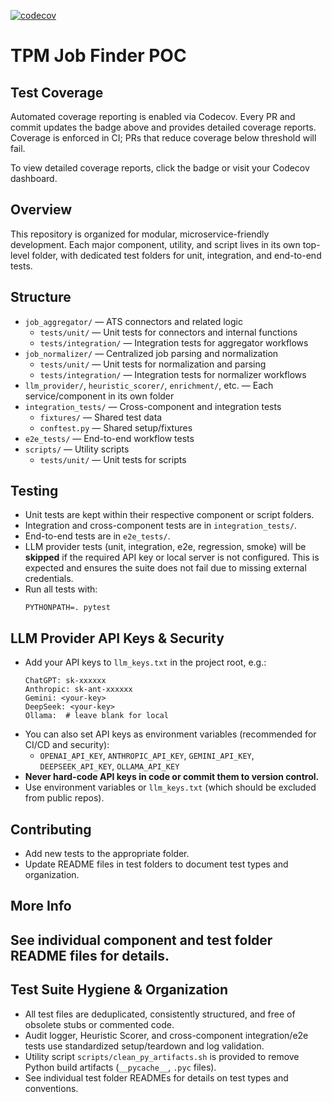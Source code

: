 

[![codecov](https://codecov.io/gh/kevin-toles/tpm-job-finder-poc/branch/dev/graph/badge.svg)](https://codecov.io/gh/kevin-toles/tpm-job-finder-poc)
# TPM Job Finder POC

## Test Coverage
Automated coverage reporting is enabled via Codecov. Every PR and commit updates the badge above and provides detailed coverage reports. Coverage is enforced in CI; PRs that reduce coverage below threshold will fail.

To view detailed coverage reports, click the badge or visit your Codecov dashboard.

## Overview
This repository is organized for modular, microservice-friendly development. Each major component, utility, and script lives in its own top-level folder, with dedicated test folders for unit, integration, and end-to-end tests.

## Structure
- `job_aggregator/` — ATS connectors and related logic
	- `tests/unit/` — Unit tests for connectors and internal functions
	- `tests/integration/` — Integration tests for aggregator workflows
- `job_normalizer/` — Centralized job parsing and normalization
	- `tests/unit/` — Unit tests for normalization and parsing
	- `tests/integration/` — Integration tests for normalizer workflows
- `llm_provider/`, `heuristic_scorer/`, `enrichment/`, etc. — Each service/component in its own folder
- `integration_tests/` — Cross-component and integration tests
	- `fixtures/` — Shared test data
	- `conftest.py` — Shared setup/fixtures
- `e2e_tests/` — End-to-end workflow tests
- `scripts/` — Utility scripts
	- `tests/unit/` — Unit tests for scripts


## Testing
- Unit tests are kept within their respective component or script folders.
- Integration and cross-component tests are in `integration_tests/`.
- End-to-end tests are in `e2e_tests/`.
- LLM provider tests (unit, integration, e2e, regression, smoke) will be **skipped** if the required API key or local server is not configured. This is expected and ensures the suite does not fail due to missing external credentials.
- Run all tests with:
	```
	PYTHONPATH=. pytest
	```

## LLM Provider API Keys & Security
- Add your API keys to `llm_keys.txt` in the project root, e.g.:
	```
	ChatGPT: sk-xxxxxx
	Anthropic: sk-ant-xxxxxx
	Gemini: <your-key>
	DeepSeek: <your-key>
	Ollama:  # leave blank for local
	```
- You can also set API keys as environment variables (recommended for CI/CD and security):
	- `OPENAI_API_KEY`, `ANTHROPIC_API_KEY`, `GEMINI_API_KEY`, `DEEPSEEK_API_KEY`, `OLLAMA_API_KEY`
- **Never hard-code API keys in code or commit them to version control.**
- Use environment variables or `llm_keys.txt` (which should be excluded from public repos).


## Contributing
- Add new tests to the appropriate folder.
- Update README files in test folders to document test types and organization.

## More Info
See individual component and test folder README files for details.
---

## Test Suite Hygiene & Organization

- All test files are deduplicated, consistently structured, and free of obsolete stubs or commented code.
- Audit logger, Heuristic Scorer, and cross-component integration/e2e tests use standardized setup/teardown and log validation.
- Utility script `scripts/clean_py_artifacts.sh` is provided to remove Python build artifacts (`__pycache__`, `.pyc` files).
- See individual test folder READMEs for details on test types and conventions.
